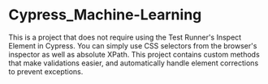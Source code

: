 # Cypress_Machine-Learning

This is a project that does not require using the Test Runner's Inspect Element in Cypress. 
You can simply use CSS selectors from the browser's inspector as well as absolute XPath. 
This project contains custom methods that make validations easier,
and automatically handle element corrections to prevent exceptions.
